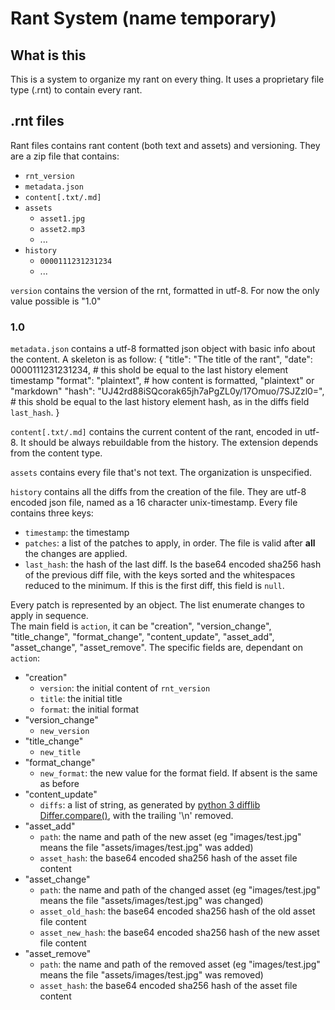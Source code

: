 # Rant System (name temporary)

## What is this

This is a system to organize my rant on every thing. It uses a proprietary file type (.rnt) to contain every rant.

## .rnt files

Rant files contains rant content (both text and assets) and versioning. 
They are a zip file that contains:
- `rnt_version`
- `metadata.json`
- `content[.txt/.md]`
- `assets`
    - `asset1.jpg`
    - `asset2.mp3`
    - ...
- `history`
    - `0000111231231234`
    - ...

`version` contains the version of the rnt, formatted in utf-8. For now the only value possible is "1.0" 

### 1.0

`metadata.json` contains a utf-8 formatted json object with basic info about the content. A skeleton is as follow:
    {
        "title": "The title of the rant",
        "date": 0000111231231234, # this shold be equal to the last history element timestamp
        "format": "plaintext", # how content is formatted, "plaintext" or "markdown"
        "hash": "UJ42rd88iSQcorak65jh7aPgZL0y/17Omuo/7SJZzl0=", # this shold be equal to the last history element hash, as in the diffs field `last_hash`.
    }

`content[.txt/.md]` contains the current content of the rant, encoded in utf-8. It should be always rebuildable from the history. The extension depends from the content type.

`assets` contains every file that's not text. The organization is unspecified.

`history` contains all the diffs from the creation of the file. They are utf-8 encoded json file, named as a 16 character unix-timestamp.
Every file contains three keys:
- `timestamp`: the timestamp
- `patches`: a list of the patches to apply, in order. The file is valid after **all** the changes are applied.
- `last_hash`: the hash of the last diff. Is the base64 encoded sha256 hash of the previous diff file, with the keys sorted and the whitespaces reduced to the minimum. If this is the first diff, this field is `null`. 

Every patch is represented by an object. The list enumerate changes to apply in sequence.  
The main field is `action`, it can be "creation", "version_change", "title_change", "format_change", "content_update", "asset_add", "asset_change", "asset_remove".
The specific fields are, dependant on `action`:
- "creation"
    - `version`: the initial content of `rnt_version`
    - `title`: the initial title
    - `format`: the initial format
- "version_change"
    - `new_version`
- "title_change"
    - `new_title`
- "format_change"
    - `new_format`: the new value for the format field. If absent is the same as before 
- "content_update"
    - `diffs`: a list of string, as generated by [python 3 difflib Differ.compare()](https://docs.python.org/3/library/difflib.html#difflib.Differ.compare), with the trailing '\n' removed.
- "asset_add"
    - `path`: the name and path of the new asset (eg "images/test.jpg" means the file "assets/images/test.jpg" was added)
    - `asset_hash`: the base64 encoded sha256 hash of the asset file content
- "asset_change"
    - `path`: the name and path of the changed asset (eg "images/test.jpg" means the file "assets/images/test.jpg" was changed)
    - `asset_old_hash`: the base64 encoded sha256 hash of the old asset file content
    - `asset_new_hash`: the base64 encoded sha256 hash of the new asset file content
- "asset_remove"
    - `path`: the name and path of the removed asset (eg "images/test.jpg" means the file "assets/images/test.jpg" was removed)
    - `asset_hash`: the base64 encoded sha256 hash of the asset file content
